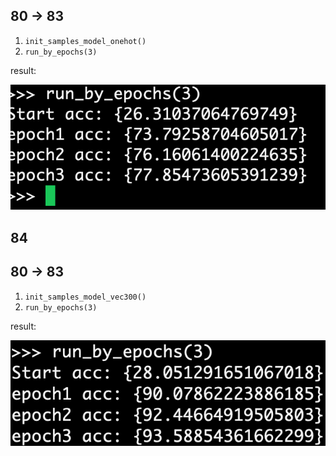 ## 80 -> 83

1. `init_samples_model_onehot()`
2. `run_by_epochs(3)`

result:

![](83.png)

## 84

## 80 -> 83

1. `init_samples_model_vec300()`
2. `run_by_epochs(3)`

result:

![](84.png)


